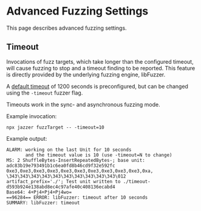 # Advanced Fuzzing Settings

This page describes advanced fuzzing settings.

## Timeout

Invocations of fuzz targets, which take longer than the configured timeout, will
cause fuzzing to stop and a timeout finding to be reported. This feature is
directly provided by the underlying fuzzing engine, libFuzzer.

A [default timeout](https://www.llvm.org/docs/LibFuzzer.html#output) of 1200
seconds is preconfigured, but can be changed using the `-timeout` fuzzer flag.

Timeouts work in the sync- and asynchronous fuzzing mode.

Example invocation:

```shell
npx jazzer fuzzTarget -- -timeout=10
```

Example output:

```text
ALARM: working on the last Unit for 10 seconds
       and the timeout value is 10 (use -timeout=N to change)
MS: 2 ShuffleBytes-InsertRepeatedBytes-; base unit: adc83b19e793491b1c6ea0fd8b46cd9f32e592fc
0xe3,0xe3,0xe3,0xe3,0xe3,0xe3,0xe3,0xe3,0xe3,0xe3,0xa,
\343\343\343\343\343\343\343\343\343\343\012
artifact_prefix='./'; Test unit written to ./timeout-d593b924e138abd8ec4c97afe40c408136ecabd4
Base64: 4+Pj4+Pj4+Pj4wo=
==96284== ERROR: libFuzzer: timeout after 10 seconds
SUMMARY: libFuzzer: timeout
```
